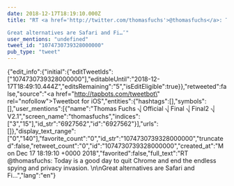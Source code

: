 ```yaml
---
date: 2018-12-17T18:19:10.000Z
title: "RT <a href='http://twitter.com/thomasfuchs'>@thomasfuchs</a>: Today is a good day to quit Chrome and end the endless spying and privacy invasion. 

Great alternatives are Safari and Fi…″"
user_mentions: "undefined"
tweet_id: "1074730739328000000"
pub_type: "tweet"
---
```

{"edit_info":{"initial":{"editTweetIds":["1074730739328000000"],"editableUntil":"2018-12-17T18:49:10.444Z","editsRemaining":"5","isEditEligible":true}},"retweeted":false,"source":"<a href=\"http://tapbots.com/tweetbot\" rel=\"nofollow\">Tweetbot for iΟS</a>","entities":{"hashtags":[],"symbols":[],"user_mentions":[{"name":"Thomas Fuchs ⎷ Official ⎷ Final ⎷ Final2 ⎷ V2.1","screen_name":"thomasfuchs","indices":["3","15"],"id_str":"6927562","id":"6927562"}],"urls":[]},"display_text_range":["0","140"],"favorite_count":"0","id_str":"1074730739328000000","truncated":false,"retweet_count":"0","id":"1074730739328000000","created_at":"Mon Dec 17 18:19:10 +0000 2018","favorited":false,"full_text":"RT @thomasfuchs: Today is a good day to quit Chrome and end the endless spying and privacy invasion. \n\nGreat alternatives are Safari and Fi…","lang":"en"}

